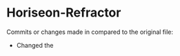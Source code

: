 # Horiseon-Refractor

Commits or changes made in compared to the original file:

* Changed the <title> tag to Horiseon 
* Changed the html code to reflect html scemantics, such as headers, nav, footers, sections
* Added alt attributes to images to allow for accesibilty
* Cleaned up the code and made it more readable and spaced accordingly

Link for the site is https://khadra123.github.io/Horiseon-Refractor/.

Below is a screenshot of the final website:
![Horiseon website screenshot](https://user-images.githubusercontent.com/25781705/109444197-aadffe00-7a0a-11eb-96af-9e5baa1d0c94.png)

Below is the finished updated code:

<!DOCTYPE html>
<html lang="en-us">

    <head>
        <meta charset="UTF-8" />
        <link rel="stylesheet" href="./assets/css/style.css">
        <title>Horiseon</title>
    </head>

    <body>

        <header class="header">
            <h1><span class="seo">Horiseon</span</h1>
            <nav>
                <ul>
                    <li>
                        <a href="#search-engine-optimization">Search Engine Optimization</a>
                    </li>
                    <li>
                        <a href="#online-reputation-management">Online Reputation Management</a>
                    </li>
                    <li>
                        <a href="#social-media-marketing">Social Media Marketing</a>
                    </li>
                </ul>
            </nav>
        </header>

        <section class="hero"></section>

        <section class="content">
            <div id="search-engine-optimization" class="search-engine-optimization">
                <img src="./assets/images/search-engine-optimization.jpg" class="float-left" alt="Search engine optimization notebook and coffee" />
                <h2>Search Engine Optimization</h2>
                <p>
                    The dominance of mobile internet use means that users are searching for the right business as they travel, shop, or sit on their couch at home. Search Engine Optimization (SEO) allows you to increase your visibility and find the right customers for your business.
                </p>
            </div>
            <div id="online-reputation-management" class="online-reputation-management">
                <img src="./assets/images/online-reputation-management.jpg" class="float-right" alt="Computer with reputation graph" />
                <h2>Online Reputation Management</h2>
                <p>
                    The web is full of opinions, and some of these can be negative. Social media allows anyone with an internet connection to say whatever they want about your business. Online Reputation Management gives you the control over what potential customers see when they search for your business.
                </p>
            </div>
            <div id="social-media-marketing" class="social-media-marketing">
                <img src="./assets/images/social-media-marketing.jpg" class="float-left" alt="Social media marketing brainstorm session" />
                <h2>Social Media Marketing</h2>
                <p>
                    Social media continues to have a sizable influence on buying habits. Social media marketing helps you determine which platforms are suited to your brand, using analytics to find the right markets and increase your lead generation.
                </p>
            </div>
        </section>

        <section class="benefits">
            <div class="benefit-lead">
                <h3>Lead Generation</h3>
                <img src="./assets/images/lead-generation.png" alt="Gear with arrow icon"/>
                <p>
                    Inbound strategies for lead generation require less work for your business, bringing customers directly to your website.
                </p>
            </div>
            <div class="benefit-brand">
                <h3>Brand Awareness</h3>
                <img src="./assets/images/brand-awareness.png" alt="Lightbulb as head that's radiating icon" />
                <p>
                    Users find your business through paid and organic searches, increasing the search ranking and visibility for your business.
                </p>
            </div>
            <div class="benefit-cost">
                <h3>Cost Management</h3>
                <img src="./assets/images/cost-management.png" alt="Gears and dollar coins icon"/>
                <p>
                    As the search ranking for your business increases, your advertising costs decrease, and you no longer need to advertise your page.
                </p>
            </div>
        </section>

        <footer class="footer">
            <h2>Made with ❤️️ by Horiseon</h2>
            <p>
                &copy; 2019 Horiseon Social Solution Services, Inc.
            </p>
        </footer>

    </body>

</html>
